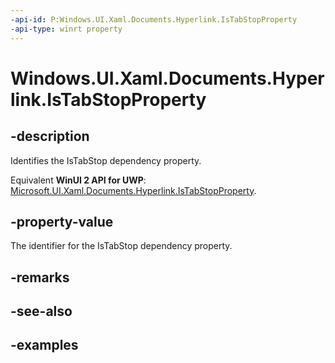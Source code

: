 ```yaml
---
-api-id: P:Windows.UI.Xaml.Documents.Hyperlink.IsTabStopProperty
-api-type: winrt property
---
```


<!-- Property syntax.
public DependencyProperty IsTabStopProperty { get; }
-->

# Windows.UI.Xaml.Documents.Hyperlink.IsTabStopProperty

## -description

Identifies the IsTabStop dependency property.

Equivalent **WinUI 2 API for UWP**: [Microsoft.UI.Xaml.Documents.Hyperlink.IsTabStopProperty](/windows/winui/api/microsoft.ui.xaml.documents.hyperlink.istabstopproperty).

## -property-value

The identifier for the IsTabStop dependency property.

## -remarks

## -see-also

## -examples

